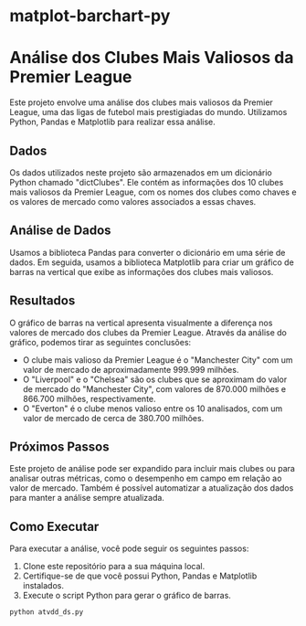 # matplot-barchart-py

# Análise dos Clubes Mais Valiosos da Premier League

Este projeto envolve uma análise dos clubes mais valiosos da Premier League, uma das ligas de futebol mais prestigiadas do mundo. Utilizamos Python, Pandas e Matplotlib para realizar essa análise.

## Dados

Os dados utilizados neste projeto são armazenados em um dicionário Python chamado "dictClubes". Ele contém as informações dos 10 clubes mais valiosos da Premier League, com os nomes dos clubes como chaves e os valores de mercado como valores associados a essas chaves.

## Análise de Dados

Usamos a biblioteca Pandas para converter o dicionário em uma série de dados. Em seguida, usamos a biblioteca Matplotlib para criar um gráfico de barras na vertical que exibe as informações dos clubes mais valiosos.

## Resultados

O gráfico de barras na vertical apresenta visualmente a diferença nos valores de mercado dos clubes da Premier League. Através da análise do gráfico, podemos tirar as seguintes conclusões:

- O clube mais valioso da Premier League é o "Manchester City" com um valor de mercado de aproximadamente 999.999 milhões.
- O "Liverpool" e o "Chelsea" são os clubes que se aproximam do valor de mercado do "Manchester City", com valores de 870.000 milhões e 866.700 milhões, respectivamente.
- O "Everton" é o clube menos valioso entre os 10 analisados, com um valor de mercado de cerca de 380.700 milhões.

## Próximos Passos

Este projeto de análise pode ser expandido para incluir mais clubes ou para analisar outras métricas, como o desempenho em campo em relação ao valor de mercado. Também é possível automatizar a atualização dos dados para manter a análise sempre atualizada.

## Como Executar

Para executar a análise, você pode seguir os seguintes passos:

1. Clone este repositório para a sua máquina local.
2. Certifique-se de que você possui Python, Pandas e Matplotlib instalados.
3. Execute o script Python para gerar o gráfico de barras.

```bash
python atvdd_ds.py
